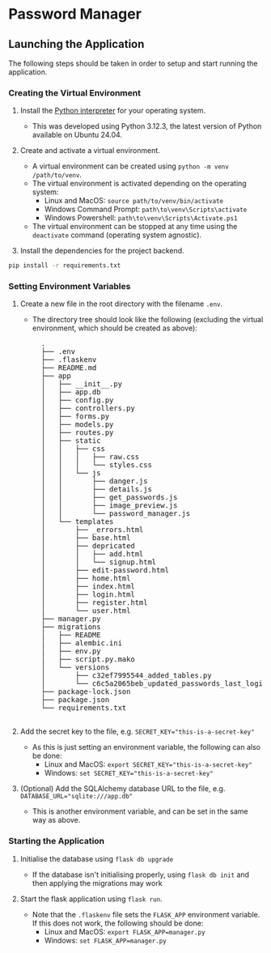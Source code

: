 # Password Manager

## Launching the Application
The following steps should be taken in order to setup and start running the application. 
### Creating the Virtual Environment
1. Install the [Python interpreter](https://www.python.org/downloads/) for your operating system.
    - This was developed using Python 3.12.3, the latest version of Python available on Ubuntu 24.04.

2. Create and activate a virtual environment.
    - A virtual environment can be created using `python -m venv /path/to/venv`.
    - The virtual environment is activated depending on the operating system:
        - Linux and MacOS: `source path/to/venv/bin/activate`
        - Windows Command Prompt: `path\to\venv\Scripts\activate`
        - Windows Powershell: `path\to\venv\Scripts\Activate.ps1`
    - The virtual environment can be stopped at any time using the `deactivate` command (operating system agnostic).

3. Install the dependencies for the project backend.
```bash
pip install -r requirements.txt
```

### Setting Environment Variables
1. Create a new file in the root directory with the filename `.env`.
    - The directory tree should look like the following (excluding the virtual environment, which should be created as above):
        <pre>
        .
        ├── .env
        ├── .flaskenv
        ├── README.md
        ├── app
        │   ├── __init__.py
        │   ├── app.db
        │   ├── config.py
        │   ├── controllers.py
        │   ├── forms.py
        │   ├── models.py
        │   ├── routes.py
        │   ├── static
        │   │   ├── css
        │   │   │   ├── raw.css
        │   │   │   └── styles.css
        │   │   └── js
        │   │       ├── danger.js
        │   │       ├── details.js
        │   │       ├── get_passwords.js
        │   │       ├── image_preview.js
        │   │       └── password_manager.js
        │   └── templates
        │       ├── _errors.html
        │       ├── base.html
        │       ├── depricated
        │       │   ├── add.html
        │       │   └── signup.html
        │       ├── edit-password.html
        │       ├── home.html
        │       ├── index.html
        │       ├── login.html
        │       ├── register.html
        │       └── user.html
        ├── manager.py
        ├── migrations
        │   ├── README 
        │   ├── alembic.ini
        │   ├── env.py
        │   ├── script.py.mako
        │   └── versions
        │       ├── c32ef7995544_added_tables.py
        │       └── c6c5a2065beb_updated_passwords_last_login_to_last_.py
        ├── package-lock.json
        ├── package.json
        └── requirements.txt
        </pre>

2. Add the secret key to the file, e.g. `SECRET_KEY="this-is-a-secret-key"`
    - As this is just setting an environment variable, the following can also be done:
        - Linux and MacOS: `export SECRET_KEY="this-is-a-secret-key"`
        - Windows: `set SECRET_KEY="this-is-a-secret-key"`

3. (Optional) Add the SQLAlchemy database URL to the file, e.g. `DATABASE_URL="sqlite:///app.db"`
    - This is another environment variable, and can be set in the same way as above.


### Starting the Application
1. Initialise the database using `flask db upgrade`
    - If the database isn't initialising properly, using `flask db init` and then applying the migrations may work

2. Start the flask application using `flask run`.
    - Note that the `.flaskenv` file sets the `FLASK_APP` environment variable. If this does not work, the following should be done:
        - Linux and MacOS: `export FLASK_APP=manager.py`
        - Windows: `set FLASK_APP=manager.py`